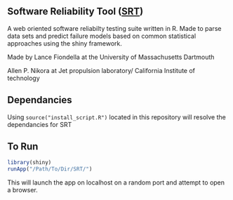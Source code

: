 Software Reliability Tool ([SRT](http://srt.umassd.edu))
--------------------------------

A web oriented software reliabilty testing suite written in R. Made to parse data sets and predict failure models based on common statistical approaches using the shiny framework.

Made by Lance Fiondella at the University of Massachusetts Dartmouth

Allen P. Nikora at Jet propulsion laboratory/ California Institute of technology


Dependancies
-------
Using `source("install_script.R")` located in this repository will resolve the dependancies for SRT
 

To Run
-------

```R
library(shiny)  
runApp("/Path/To/Dir/SRT/")
```
This will launch the app on localhost on a random port and attempt to open a browser.



